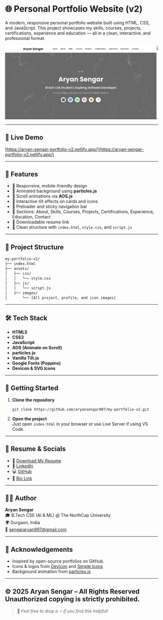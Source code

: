
# 🌐 Personal Portfolio Website (v2)

A modern, responsive personal portfolio website built using HTML, CSS, and JavaScript. This project showcases my skills, courses, projects, certifications, experience and education — all in a clean, interactive, and professional format.

[![Dashboard Screenshot](assets_readme/hero.png)](assets/hero.png)

---

## 🔗 Live Demo

[https://aryan-sengar-portfolio-v2.netlify.app/](https://aryan-sengar-portfolio-v2.netlify.app/)

---

## 📌 Features

- 🔹 Responsive, mobile-friendly design
- 🔹 Animated background using **particles.js**
- 🔹 Scroll animations via **AOS.js**
- 🔹 Interactive tilt effects on cards and icons
- 🔹 Preloader and sticky navigation bar
- 🔹 Sections: About, Skills, Courses, Projects, Certifications, Experience, Education, Contact
- 🔹 Downloadable resume link
- 🔹 Clean structure with `index.html`, `style.css`, and `script.js`

---

## 📁 Project Structure

```
my-portfolio-v2/
├── index.html
├── assets/
│   ├── css/
│   │   └── style.css
│   ├── js/
│   │   └── script.js
│   ├── images/
│       └── [All project, profile, and icon images]
```

---

## 🛠️ Tech Stack

- **HTML5**
- **CSS3**
- **JavaScript**
- **AOS (Animate on Scroll)**
- **particles.js**
- **Vanilla Tilt.js**
- **Google Fonts (Poppins)**
- **Devicon & SVG Icons**

---


## 🚀 Getting Started

1. **Clone the repository**  
   ```bash
   git clone https://github.com/aryansengar007/my-portfolio-v2.git
   ```

2. **Open the project**  
   Just open `index.html` in your browser or use Live Server if using VS Code.

---

## 📄 Resume & Socials

- 📄 [Download My Resume](https://drive.google.com/file/d/1i7ks3CxxfQ-rCn7pj5uBDtQevKBH9hhr/view?usp=drive_link)
- 🔗 [LinkedIn](https://www.linkedin.com/in/aryan-sengar-786b96290/)
- 💻 [GitHub](https://github.com/aryansengar007)
- 🔗 [Bio Link](https://bio.link/aryan_sengar007)

---

## 👨‍💻 Author

**Aryan Sengar**  
🎓 B.Tech CSE (AI & ML) @ The NorthCap University  
🌍 Gurgaon, India  
📧 sengararyan997@gmail.com

---


## 🙌 Acknowledgements

- Inspired by open-source portfolios on GitHub.
- Icons & logos from [Devicon](https://devicon.dev/) and [Simple Icons](https://simpleicons.org/)
- Background animation from [particles.js](https://vincentgarreau.com/particles.js/)

---
© 2025 Aryan Sengar – All Rights Reserved  
Unauthorized copying is strictly prohibited.
---

> 💬 *Feel free to drop a ⭐ if you find this helpful!*
